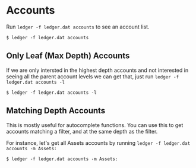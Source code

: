 # Accounts

Run `ledger -f ledger.dat accounts` to see an account list.

`$ ledger -f ledger.dat accounts`

## Only Leaf (Max Depth) Accounts

If we are only intersted in the highest depth accounts and not interested
in seeing all the parent account levels we can get that, just
run `ledger -f ledger.dat accounts -l`

`$ ledger -f ledger.dat accounts -l`

## Matching Depth Accounts

This is mostly useful for autocomplete functions. You can use this to get
accounts matching a filter, and at the same depth as the filter.

For instance, let's get all Assets accounts by running
`ledger -f ledger.dat accounts -m Assets:`

`$ ledger -f ledger.dat accounts -m Assets:`

